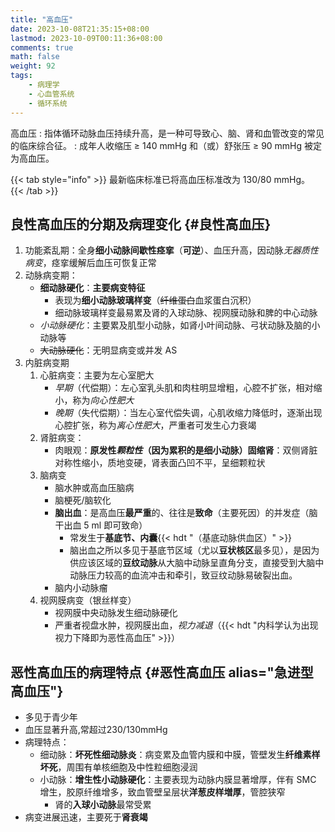 ```yaml
---
title: "高血压"
date: 2023-10-08T21:35:15+08:00
lastmod: 2023-10-09T00:11:36+08:00
comments: true
math: false
weight: 92
tags:
    - 病理学
    - 心血管系统
    - 循环系统
---
```


高血压
: 指体循环动脉血压持续升高，是一种可导致心、脑、肾和血管改变的常见的临床综合征。
: 成年人收缩压 ≥ 140 mmHg 和（或）舒张压 ≥ 90 mmHg 被定为高血压。

{{< tab style="info" >}}
最新临床标准已将高血压标准改为 130/80 mmHg。
{{< /tab >}}

<!--more-->

## 良性高血压的分期及病理变化 {#良性高血压}

1. 功能紊乱期：全身**细小动脉间歇性痉挛**（**可逆**）、血压升高，因动脉*无器质性病变*，痉挛缓解后血压可恢复正常
2. 动脉病变期：
    - **细动脉硬化**：**主要病变特征**
        - 表现为**细小动脉玻璃样变**（~~纤维蛋白~~血浆蛋白沉积）
        - 细动脉玻璃样变最易累及肾的入球动脉、视网膜动脉和脾的中心动脉
    - *小动脉硬化*：主要累及肌型小动脉，如肾小叶间动脉、弓状动脉及脑的小动脉等
    - ~~大动脉硬化~~：无明显病变或并发 AS
3. 内脏病变期
    1. 心脏病变：主要为左心室肥大
        - *早期*（代偿期）：左心室乳头肌和肉柱明显增粗，心腔不扩张，相对缩小，称为*向心性肥大*
        - *晚期*（失代偿期）：当左心室代偿失调，心肌收缩力降低时，逐渐出现心腔扩张，称为*离心性肥大*，严重者可发生心力衰竭
    2. 肾脏病变：
        - 肉眼观：**原发性*颗粒性*（因为累积的是细小动脉）固缩肾**：双侧肾脏对称性缩小，质地变硬，肾表面凸凹不平，呈细颗粒状
    3. 脑病变
        - 脑水肿或高血压脑病
        - 脑梗死/脑软化
        - **脑出血**：是高血压**最严重**的、往往是**致命**（主要死因）的并发症（脑干出血 5 ml 即可致命）
            - 常发生于**基底节、内囊**{{< hdt "（基底动脉供血区）" >}}
            - 脑出血之所以多见于基底节区域（尤以**豆状核区**最多见），是因为供应该区域的**豆纹动脉**从大脑中动脉呈直角分支，直接受到大脑中动脉压力较高的血流冲击和牵引，致豆纹动脉易破裂出血。
        - 脑内小动脉瘤
    4. 视网膜病变（银丝样变）
        - 视网膜中央动脉发生细动脉硬化
        - 严重者视盘水肿，视网膜出血，*视力减退*（{{< hdt "内科学认为出现视力下降即为恶性高血压" >}}）

## 恶性高血压的病理特点 {#恶性高血压 alias="急进型高血压"}

- 多见于青少年
- 血压显著升高,常超过230/130mmHg
- 病理特点：
    - 细动脉：**坏死性细动脉炎**：病变累及血管内膜和中膜，管壁发生**纤维素样坏死**，周围有单核细胞及中性粒细胞浸润
    - 小动脉：**增生性小动脉硬化**：主要表现为动脉内膜显著增厚，伴有 SMC 增生，胶原纤维增多，致血管壁呈层状**洋葱皮样増厚**，管腔狭窄
        - 肾的**入球小动脉**最常受累
- 病变进展迅速，主要死于**肾衰竭**

